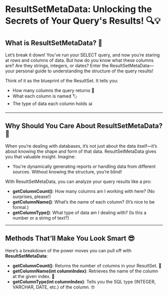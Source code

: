 # ResultSetMetaData: Unlocking the Secrets of Your Query's Results! 🔍💡

## What is ResultSetMetaData? 🧐

Let’s break it down! You’ve run your SELECT query, and now you’re staring at rows and columns of data. But how do you know what these columns are? Are they strings, integers, or dates? Enter the ResultSetMetaData—your personal guide to understanding the structure of the query results!

Think of it as the blueprint of the ResultSet. It tells you:

- How many columns the query returns 🧮
- What each column is named 🏷️
- The type of data each column holds 📊

---

## Why Should You Care About ResultSetMetaData? 💭

When you’re dealing with databases, it’s not just about the data itself—it’s about knowing the shape and form of that data. ResultSetMetaData gives you that valuable insight. Imagine:

- You're dynamically generating reports or handling data from different sources. Without knowing the structure, you’re blind!

With ResultSetMetaData, you can analyze your query results like a pro:

- **getColumnCount()**: How many columns am I working with here? (No surprises, please!)
- **getColumnName()**: What’s the name of each column? (It’s nice to be formal.)
- **getColumnType()**: What type of data am I dealing with? (Is this a number or a string of text?)

---

## Methods That’ll Make You Look Smart 😎

Here’s a breakdown of the power moves you can pull off with **ResultSetMetaData**:

- **getColumnCount()**: Returns the number of columns in your ResultSet. 🧮
- **getColumnName(int columnIndex)**: Retrieves the name of the column at the given index. 🎯
- **getColumnType(int columnIndex)**: Tells you the SQL type (INTEGER, VARCHAR, DATE, etc.) of the column. 🤓